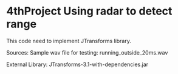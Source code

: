 # 4thProject Using radar to detect range

This code need to implement JTransforms library.


Sources:
Sample wav file for testing: running_outside_20ms.wav

External Library: JTransforms-3.1-with-dependencies.jar
